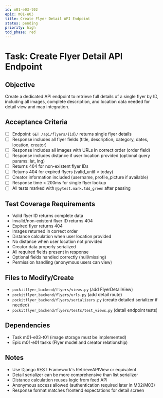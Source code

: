 ```yaml
---
id: m01-e03-t02
epic: m01-e03
title: Create Flyer Detail API Endpoint
status: pending
priority: high
tdd_phase: red
---
```


# Task: Create Flyer Detail API Endpoint

## Objective
Create a dedicated API endpoint to retrieve full details of a single flyer by ID, including all images, complete description, and location data needed for detail view and map integration.

## Acceptance Criteria
- [ ] Endpoint: `GET /api/flyers/{id}/` returns single flyer details
- [ ] Response includes all flyer fields (title, description, category, dates, location, creator)
- [ ] Response includes all images with URLs in correct order (order field)
- [ ] Response includes distance if user location provided (optional query params: lat, lng)
- [ ] Returns 404 for non-existent flyer IDs
- [ ] Returns 404 for expired flyers (valid_until < today)
- [ ] Creator information included (username, profile_picture if available)
- [ ] Response time < 200ms for single flyer lookup
- [ ] All tests marked with `@pytest.mark.tdd_green` after passing

## Test Coverage Requirements
- Valid flyer ID returns complete data
- Invalid/non-existent flyer ID returns 404
- Expired flyer returns 404
- Images returned in correct order
- Distance calculation when user location provided
- No distance when user location not provided
- Creator data properly serialized
- All required fields present in response
- Optional fields handled correctly (null/missing)
- Permission handling (anonymous users can view)

## Files to Modify/Create
- `pockitflyer_backend/flyers/views.py` (add FlyerDetailView)
- `pockitflyer_backend/flyers/urls.py` (add detail route)
- `pockitflyer_backend/flyers/serializers.py` (create detailed serializer if needed)
- `pockitflyer_backend/flyers/tests/test_views.py` (detail endpoint tests)

## Dependencies
- Task m01-e03-t01 (image storage must be implemented)
- Epic m01-e01 tasks (Flyer model and creator relationship)

## Notes
- Use Django REST Framework's RetrieveAPIView or equivalent
- Detail serializer can be more comprehensive than list serializer
- Distance calculation reuses logic from feed API
- Anonymous access allowed (authentication required later in M02/M03)
- Response format matches frontend expectations for detail screen
